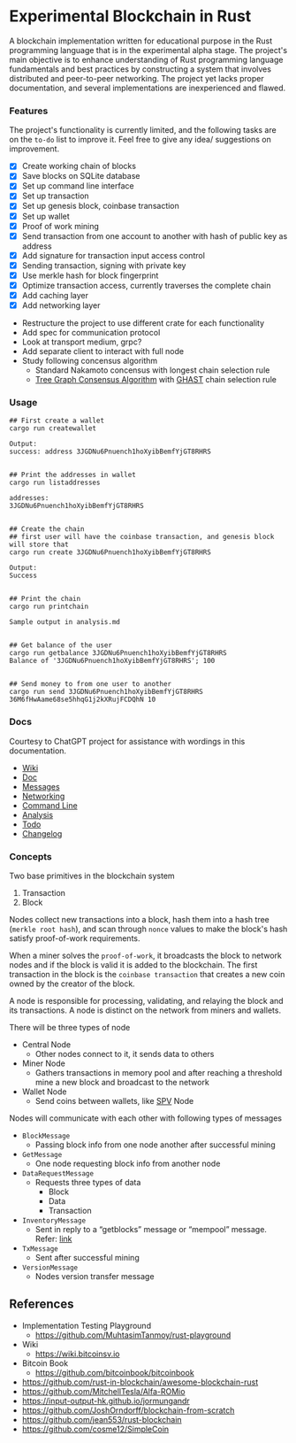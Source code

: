 # Experimental Blockchain in Rust

A blockchain implementation written for educational purpose in the Rust programming language that is in the experimental alpha stage.
The project's main objective is to enhance understanding of Rust programming language fundamentals and best practices by 
constructing a system that involves distributed and peer-to-peer networking. The project yet lacks proper 
documentation, and several implementations are inexperienced and flawed.


### Features

The project's functionality is currently limited, 
and the following tasks are on the `to-do` list to improve it. 
Feel free to give any idea/ suggestions on improvement.

- [x] Create working chain of blocks
- [x] Save blocks on SQLite database
- [x] Set up command line interface
- [x] Set up transaction
- [x] Set up genesis block, coinbase transaction
- [x] Set up wallet
- [x] Proof of work mining
- [x] Send transaction from one account to another with hash of public key as address
- [x] Add signature for transaction input access control
- [x] Sending transaction, signing with private key
- [x] Use merkle hash for block fingerprint
- [x] Optimize transaction access, currently traverses the complete chain
- [x] Add caching layer
- [x] Add networking layer
- Restructure the project to use different crate for each functionality
- Add spec for communication protocol
- Look at transport medium, grpc?
- Add separate client to interact with full node
- Study following concensus algorithm
    - Standard Nakamoto concensus with longest chain selection rule
    - [Tree Graph Consensus Algorithm](https://arxiv.org/pdf/1805.03870.pdf) with [GHAST](https://arxiv.org/pdf/2006.01072.pdf) chain selection rule

### Usage

```
## First create a wallet
cargo run createwallet

Output:
success: address 3JGDNu6Pnuench1hoXyibBemfYjGT8RHRS


## Print the addresses in wallet
cargo run listaddresses

addresses: 
3JGDNu6Pnuench1hoXyibBemfYjGT8RHRS


## Create the chain
## first user will have the coinbase transaction, and genesis block will store that
cargo run create 3JGDNu6Pnuench1hoXyibBemfYjGT8RHRS

Output:
Success


## Print the chain
cargo run printchain

Sample output in analysis.md


## Get balance of the user
cargo run getbalance 3JGDNu6Pnuench1hoXyibBemfYjGT8RHRS
Balance of '3JGDNu6Pnuench1hoXyibBemfYjGT8RHRS'; 100 


## Send money to from one user to another
cargo run send 3JGDNu6Pnuench1hoXyibBemfYjGT8RHRS  36M6fHwAame68se5hhqG1j2kXRujFCDQhN 10
```

### Docs
Courtesy to ChatGPT project for assistance with wordings in this documentation.

- [Wiki](./docs/wiki.md)
- [Doc](./docs/doc.md)
- [Messages](./docs/message.md)
- [Networking](./docs/networking.md)
- [Command Line](./docs/cli.md)
- [Analysis](./docs/analysis.md)
- [Todo](./docs/TODO.md)
- [Changelog](./docs/changelog.md)

### Concepts

Two base primitives in the blockchain system
1. Transaction
2. Block

Nodes collect new transactions into a block, hash them into a hash
tree (`merkle root hash`), and scan through `nonce` values to make the block's hash satisfy
proof-of-work requirements.

When a miner solves the `proof-of-work`, it broadcasts the block
to network nodes and if the block is valid it is added to the blockchain. The first transaction in
the block is the `coinbase transaction` that creates a new coin owned by the creator of the
block.

A node is responsible for processing, validating, and relaying the block and its transactions. A
node is distinct on the network from miners and wallets.

There will be three types of node
- Central Node
    - Other nodes connect to it, it sends data to others
- Miner Node
    - Gathers transactions in memory pool and after reaching a threshold mine a new block and broadcast to the network
- Wallet Node
    - Send coins between wallets, like [SPV](https://learn.saylor.org/mod/page/view.php?id=36320) Node

Nodes will communicate with each other with following types of messages
- `BlockMessage`
    - Passing block info from one node another after successful mining
- `GetMessage`
    - One node requesting block info from another node
- `DataRequestMessage`
    - Requests three types of data
        - Block
        - Data
        - Transaction
- `InventoryMessage`
    - Sent in reply to a “getblocks” message or “mempool” message. Refer: [link](https://developer.bitcoin.org/reference/p2p_networking.html)
- `TxMessage`
    - Sent after successful mining
- `VersionMessage`
    - Nodes version transfer message

## References
- Implementation Testing Playground
    - https://github.com/MuhtasimTanmoy/rust-playground
- Wiki
  - https://wiki.bitcoinsv.io
- Bitcoin Book
  - https://github.com/bitcoinbook/bitcoinbook
- https://github.com/rust-in-blockchain/awesome-blockchain-rust
- https://github.com/MitchellTesla/Alfa-ROMio
- https://input-output-hk.github.io/jormungandr
- https://github.com/JoshOrndorff/blockchain-from-scratch
- https://github.com/jean553/rust-blockchain
- https://github.com/cosme12/SimpleCoin